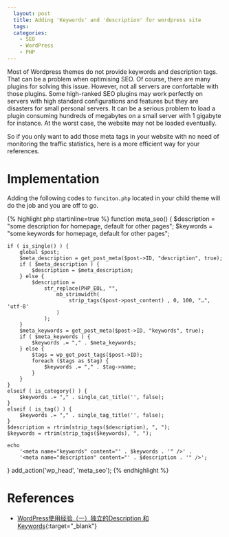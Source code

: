 ```yaml
---
  layout: post
  title: Adding 'Keywords' and 'description' for wordpress site
  tags:
  categories:
    - SEO
    - WordPress
    - PHP
---
```


Most of Wordpress themes do not provide keywords and description <meta> tags.
That can be a problem when optimising SEO. Of course, there are many plugins
for solving this issue. However, not all servers are confortable with those plugins.
Some high-ranked SEO plugins may work perfectly on servers with high standard
configurations and features but they are disasters for small personal servers.
It can be a serious problem to load a plugin consuming hundreds of megabytes on
a small server with 1 gigabyte for instance. At the worst case, the website may
not be loaded eventually.

So if you only want to add those meta tags in your website with no need of monitoring
the traffic statistics, here is a more efficient way for your references.

# **Implementation**

Adding the following codes to `funciton.php` located in your child theme will do the job
and you are off to go.

{% highlight php startinline=true %}
function meta_seo() {
    $description = "some description for homepage, default for other pages";
    $keywords = "some keywords for homepage, default for other pages";

	if ( is_single() ) {
        global $post;
        $meta_description = get_post_meta($post->ID, "description", true);
        if ( $meta_description ) {
            $description = $meta_description;
        } else {
            $description =
                str_replace(PHP_EOL, "",
                    mb_strimwidth(
                        strip_tags($post->post_content) , 0, 100, "…", 'utf-8'
                    )
                );
        }
        $meta_keywords = get_post_meta($post->ID, "keywords", true);
        if ( $meta_keywords ) {
            $keywords .= "," . $meta_keywords;
        } else {
            $tags = wp_get_post_tags($post->ID);
            foreach ($tags as $tag) {
                $keywords .= "," . $tag->name;
            }
        }
    }
	elseif ( is_category() ) {
        $keywords .= "," . single_cat_title('', false);
    }
	elseif ( is_tag() ) {
        $keywords .= "," . single_tag_title('', false);
    }
    $description = rtrim(strip_tags($description), ", ");
    $keywords = rtrim(strip_tags($keywords), ", ");

    echo
        '<meta name="keywords" content="' . $keywords . '" />' .
        '<meta name="description" content="' . $description . '" />';
}
add_action('wp_head', 'meta_seo');
{% endhighlight %}

# **References**

- [WordPress使用经验（一）独立的Description 和 Keywords](https://www.ludou.org/wordpress-exp-1.html){:target="_blank"}
